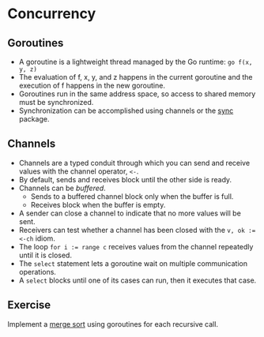 # Concurrency

## Goroutines

- A goroutine is a lightweight thread managed by the Go runtime: `go f(x, y, z)`
- The evaluation of f, x, y, and z happens in the current goroutine and the execution of f happens in the new goroutine.
- Goroutines run in the same address space, so access to shared memory must be synchronized.
- Synchronization can be accomplished using channels or the [sync](https://pkg.go.dev/sync) package.

## Channels

- Channels are a typed conduit through which you can send and receive values with the channel operator, `<-`.
- By default, sends and receives block until the other side is ready.
- Channels can be *buffered*.
    - Sends to a buffered channel block only when the buffer is full.
    - Receives block when the buffer is empty.
- A sender can close a channel to indicate that no more values will be sent.
- Receivers can test whether a channel has been closed with the `v, ok := <-ch` idiom.
- The loop `for i := range c` receives values from the channel repeatedly until it is closed.
- The `select` statement lets a goroutine wait on multiple communication operations.
- A `select` blocks until one of its cases can run, then it executes that case.

## Exercise

Implement a [merge sort](https://en.wikipedia.org/wiki/Merge_sort) using goroutines for each recursive call.
